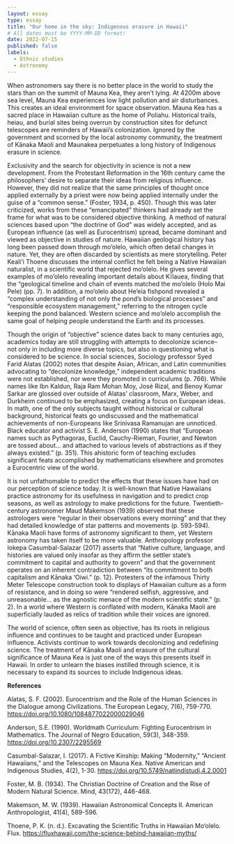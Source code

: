 ```yaml
---
layout: essay
type: essay
title: "Our home in the sky: Indigenous erasure in Hawaii"
# All dates must be YYYY-MM-DD format!
date: 2022-07-15
published: false
labels:
  - Ethnic studies
  - Astronomy
---
```


When astronomers say there is no better place in the world to study the stars than on the summit of Mauna Kea, they aren’t lying. At 4200m above sea level, Mauna Kea experiences low light pollution and air disturbances. This creates an ideal environment for space observation. Mauna Kea has a sacred place in Hawaiian culture as the home of Poliahu. Historical trails, heiau, and burial sites being overrun by construction sites for defunct telescopes are reminders of Hawaii’s colonization. Ignored by the government and scorned by the local astronomy community, the treatment of Kānaka Maoli and Maunakea perpetuates a long history of Indigenous erasure in science.

Exclusivity and the search for objectivity in science is not a new development. From the Protestant Reformation in the 16th century came the philosophers’ desire to separate their ideas from religious influence. However, they did not realize that the same principles of thought once applied externally by a priest were now being applied internally under the guise of a “common sense.” (Foster, 1934, p. 450). Though this was later criticized, works from these “emancipated” thinkers had already set the frame for what was to be considered objective thinking. A method of natural sciences based upon “the doctrine of God” was widely accepted, and as European influence (as well as Eurocentrism) spread, became dominant and viewed as objective in studies of nature. Hawaiian geological history has long been passed down through mo’olelo, which often detail changes in nature. Yet, they are often discarded by scientists as mere storytelling. Peter Keali’i Thoene discusses the internal conflict he felt being a Native Hawaiian naturalist, in a scientific world that rejected mo’olelo. He gives several examples of mo’olelo revealing important details about Kīlauea, finding that the “geological timeline and chain of events matched the mo’olelo (Holo Mai Pele) (pp. 7). In addition, a mo’olelo about He’eia fishpond revealed a “complex understanding of not only the pond’s biological processes” and “responsible ecosystem management,” referring to the nitrogen cycle keeping the pond balanced. Western science and mo’olelo accomplish the same goal of helping people understand the Earth and its processes.

Though the origin of “objective” science dates back to many centuries ago, academics today are still struggling with attempts to decolonize science– not only in including more diverse topics, but also in questioning what is considered to be science. In social sciences, Sociology professor Syed Farid Alatas (2002) notes that despite Asian, African, and Latin communities advocating to “decolonize knowledge,” independent academic traditions were not established, nor were they promoted in curriculums (p. 766). While names like Ibn Kaldun, Raja Ram Mohan Moy, José Rizal, and Benoy Kumar Sarkar are glossed over outside of Alatas’ classroom, Marx, Weber, and Durkheim continued to be emphasized, creating a focus on European ideas. In math, one of the only subjects taught without historical or cultural background, historical feats go undiscussed and the mathematical achievements of non-Europeans like Srinivasa Ramanujan are unnoticed. Black educator and activist S. E. Anderson (1990) states that “European names such as Pythagoras, Euclid, Cauchy-Rieman, Fourier, and Newton are tossed about… and attached to various levels of abstractions as if they always existed.” (p. 351). This ahistoric form of teaching excludes significant feats accomplished by mathematicians elsewhere and promotes a Eurocentric view of the world.

It is not unfathomable to predict the effects that these issues have had on our perception of science today. It is well-known that Native Hawaiians practice astronomy for its usefulness in navigation and to predict crop seasons, as well as astrology to make predictions for the future. Twentieth-century astronomer Maud Makemson (1939) observed that these astrologers were “regular in their observations every morning” and that they had detailed knowledge of star patterns and movements (p. 593-594). Kānaka Maoli have forms of astronomy significant to them, yet Western astronomy has taken itself to be more valuable. Anthropology professor Iokepa Casumbal-Salazar (2017) asserts that “Native culture, language, and histories are valued only insofar as they affirm the settler state’s commitment to capital and authority to govern” and that the government operates on an inherent contradiction between “its commitment to both capitalism and Kānaka ‘Oiwi.” (p. 12). Protesters of the infamous Thirty Meter Telescope construction took to displays of Hawaiian culture as a form of resistance, and in doing so were “rendered selfish, aggressive, and unreasonable… as the agnostic menace of the modern scientific state.” (p. 2). In a world where Western is conflated with modern, Kānaka Maoli are superficially lauded as relics of tradition while their voices are ignored.

The world of science, often seen as objective, has its roots in religious influence and continues to be taught and practiced under European influence. Activists continue to work towards decolonizing and redefining science. The treatment of Kānaka Maoli and erasure of the cultural significance of Mauna Kea is just one of the ways this presents itself in Hawaii. In order to unlearn the biases instilled through science, it is necessary to expand its sources to include Indigenous ideas.

**References**

Alatas, S. F. (2002). Eurocentrism and the Role of the Human Sciences in the Dialogue among Civilizations. The European Legacy, 7(6), 759-770. https://doi.org/10.1080/1084877022000029046

Anderson, S.E. (1990). Worldmath Curriculum: Fighting Eurocentrism in Mathematics. The Journal of Negro Education, 59(3), 348-359. https://doi.org/10.2307/2295569

Casumbal-Salazar, I. (2017). A Fictive Kinship: Making “Modernity,” “Ancient Hawaiians,” and the Telescopes on Mauna Kea. Native American and Indigenous Studies, 4(2), 1-30. https://doi.org/10.5749/natiindistudj.4.2.0001

Foster, M. B. (1934). The Christian Doctrine of Creation and the Rise of Modern Natural Science. Mind, 43(172), 446-468. 

Makemson, M. W. (1939). Hawaiian Astronomical Concepts II. American Anthropologist, 41(4), 589-596.

Thoene, P. K. (n. d.). Excavating the Scientific Truths in Hawaiian Mo‘olelo. Flux. https://fluxhawaii.com/the-science-behind-hawaiian-myths/


